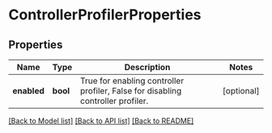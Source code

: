 # ControllerProfilerProperties

## Properties
Name | Type | Description | Notes
------------ | ------------- | ------------- | -------------
**enabled** | **bool** | True for enabling controller profiler, False for disabling controller profiler.  | [optional] 

[[Back to Model list]](../README.md#documentation-for-models) [[Back to API list]](../README.md#documentation-for-api-endpoints) [[Back to README]](../README.md)

